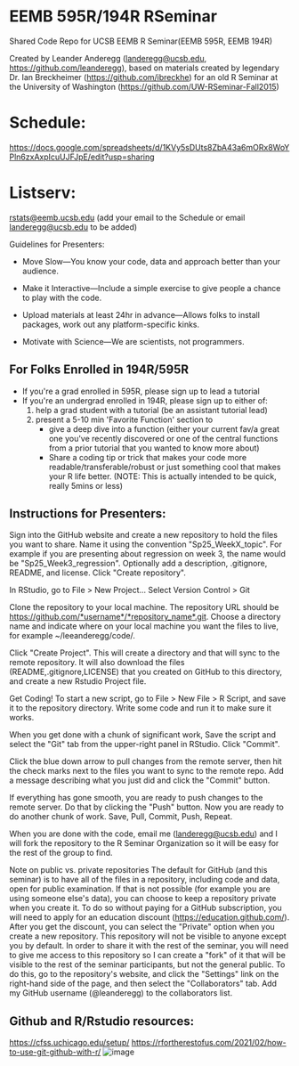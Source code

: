 # EEMB 595R/194R RSeminar
Shared Code Repo for UCSB EEMB R Seminar(EEMB 595R, EEMB 194R)

Created by Leander Anderegg (landeregg@ucsb.edu, https://github.com/leanderegg), based on materials created by legendary Dr. Ian Breckheimer (https://github.com/ibreckhe) for an old R Seminar at the University of Washington (https://github.com/UW-RSeminar-Fall2015)

# Schedule:
https://docs.google.com/spreadsheets/d/1KVy5sDUts8ZbA43a6mORx8WoYPln6zxAxpIcuUJFJpE/edit?usp=sharing

# Listserv:
rstats@eemb.ucsb.edu (add your email to the Schedule or email landeregg@ucsb.edu to be added)

Guidelines for Presenters:

- Move Slow—You know your code, data and approach better than your audience.

- Make it Interactive—Include a simple exercise to give people a chance to play with the code.

- Upload materials at least 24hr in advance—Allows folks to install packages, work out any platform-specific kinks.

- Motivate with Science—We are scientists, not programmers.

## For Folks Enrolled in 194R/595R
- If you're a grad enrolled in 595R, please sign up to lead a tutorial
- If you're an undergrad enrolled in 194R, please sign up to either of:
    1) help a grad student with a tutorial (be an assistant tutorial lead)
    2) present a 5-10 min 'Favorite Function' section to
       - give a deep dive into a function (either your current fav/a great one you've recently discovered or one of the central functions from a prior tutorial that you wanted to know more about)
       - Share a coding tip or trick that makes your code more readable/transferable/robust or just something cool that makes your R life better.
(NOTE: This is actually intended to be quick, really 5mins or less)

## Instructions for Presenters:
Sign into the GitHub website and create a new repository to hold the files you want to share. Name it using the convention "Sp25_WeekX_topic". For example if you are presenting about regression on week 3, the name would be "Sp25_Week3_regression". Optionally add a description, .gitignore, README, and license. Click "Create repository".

In RStudio, go to File > New Project... Select Version Control > Git

Clone the repository to your local machine. The repository URL should be https://github.com/*username*/*repository_name*.git. Choose a directory name and indicate where on your local machine you want the files to live, for example ~/leeanderegg/code/.

Click "Create Project". This will create a directory and that will sync to the remote repository. It will also download the files (README,.gitignore,LICENSE) that you created on GitHub to this directory, and create a new Rstudio Project file.

Get Coding! To start a new script, go to File > New File > R Script, and save it to the repository directory. Write some code and run it to make sure it works.

When you get done with a chunk of significant work, Save the script and select the "Git" tab from the upper-right panel in RStudio. Click "Commit".

Click the blue down arrow to pull changes from the remote server, then hit the check marks next to the files you want to sync to the remote repo. Add a message describing what you just did and click the "Commit" button.

If everything has gone smooth, you are ready to push changes to the remote server. Do that by clicking the "Push" button. Now you are ready to do another chunk of work. Save, Pull, Commit, Push, Repeat.

When you are done with the code, email me (landeregg@ucsb.edu) and I will fork the repository to the R Seminar Organization so it will be easy for the rest of the group to find.

Note on public vs. private repositories
The default for GitHub (and this seminar) is to have all of the files in a repository, including code and data, open for public examination. If that is not possible (for example you are using someone else's data), you can choose to keep a repository private when you create it. To do so without paying for a GitHub subscription, you will need to apply for an education discount (https://education.github.com/). After you get the discount, you can select the "Private" option when you create a new repository. This repository will not be visible to anyone except you by default. In order to share it with the rest of the seminar, you will need to give me access to this repository so I can create a "fork" of it that will be visible to the rest of the seminar participants, but not the general public. To do this, go to the repository's website, and click the "Settings" link on the right-hand side of the page, and then select the "Collaborators" tab. Add my GitHub username (@leanderegg) to the collaborators list.



## Github and R/Rstudio resources:
https://cfss.uchicago.edu/setup/ 
https://rfortherestofus.com/2021/02/how-to-use-git-github-with-r/
![image](https://github.com/UCSB-RSeminar/W24_Wk1_Intro_RSeminar/assets/96857122/4e1726c7-0859-405a-9499-0413a04a8da7)

